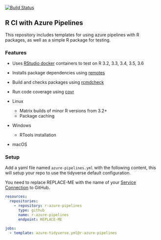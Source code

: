 [![Build Status](https://dev.azure.com/jamesfhester/azuretest/_apis/build/status/jimhester.azuretest?branchName=master)](https://dev.azure.com/jamesfhester/azuretest/\_build/latest?definitionId=2&branchName=master)

## R CI with Azure Pipelines

This repository includes templates for using azure pipelines with R packages,
as well as a simple R package for testing.

### Features

- Uses [RStudio docker](https://github.com/rstudio/r-docker) containers to test
  on R 3.2, 3.3, 3.4, 3.5, 3.6
- Installs package dependencies using [remotes](https://remotes.r-lib.org)
- Build and checks packages using [rcmdcheck](https://github.com/r-lib/rcmdcheck)
- Run code coverage using [covr](https://github.com/r-lib/covr)

- Linux
  - Matrix builds of minor R versions from 3.2+
  - Package caching
- Windows
  - RTools installation
- macOS

### Setup

Add a yaml file named `azure-pipelines.yml` with the following content, this
will setup your repo to use the tidyverse default configuration.

You need to replace REPLACE-ME with the name of your [Service
Connection](https://docs.microsoft.com/en-us/azure/devops/pipelines/library/service-endpoints?view=azure-devops&tabs=yaml)
to GitHub.

```yaml
resources:
  repositories:
    - repository: r-azure-pipelines
      type: github
      name: r-azure-pipelines
      endpoint: REPLACE-ME

jobs:
  - template: azure-tidyverse.yml@r-azure-pipelines
```
